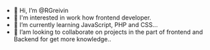 - 👋 Hi, I’m @RGreivin
- 👀 I'm interested in work how frontend developer.
- 🌱 I’m currently learning JavaScript, PHP and CSS...
- 💞️ I’am looking to collaborate on projects in the part of frontend and Backend for get more knowledge..


<!---
RGreivin/RGreivin is a ✨ special ✨ repository because its `README.md` (this file) appears on your GitHub profile.
You can click the Preview link to take a look at your changes.
--->
